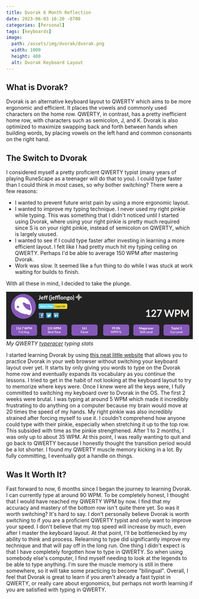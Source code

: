 ```yaml
---
title: Dvorak 6 Month Reflection
date: 2023-06-03 16:20 -0700
categories: [Personal]
tags: [keyboards]
image:
  path: /assets/img/dvorak/dvorak.png
  width: 1000
  height: 400
  alt: Dvorak Keyboard Layout
---
```

## What is Dvorak?

Dvorak is an alternative keyboard layout to QWERTY which aims to be more ergonomic and efficient. It places the vowels and commonly used characters on the home row. QWERTY, in contrast, has a pretty inefficient home row, with characters such as semicolon, J, and K. Dvorak is also optimized to maximize swapping back and forth between hands when building words, by placing vowels on the left hand and common consonants on the right hand.

## The Switch to Dvorak

I considered myself a pretty proficient QWERTY typist (many years of playing RuneScape as a teenager will do that to you). I could type faster than I could think in most cases, so why bother switching? There were a few reasons:
- I wanted to prevent future wrist pain by using a more ergonomic layout.
- I wanted to improve my typing technique. I never used my right pinkie while typing. This was something that I didn't noticed until I started using Dvorak, where using your right pinkie is pretty much required since S is on your right pinkie, instead of semicolon on QWERTY, which is largely usused.
- I wanted to see if I could type faster after investing in learning a more efficient layout. I felt like I had pretty much hit my typing ceiling on QWERTY. Perhaps I'd be able to average 150 WPM after mastering Dvorak.
- Work was slow. It seemed like a fun thing to do while I was stuck at work waiting for builds to finish.

With all these in mind, I decided to take the plunge.

![QWERTY WPM](/assets/img/dvorak/qwerty_wpm.png) 
_My QWERTY [typeracer](https://play.typeracer.com/) typing stats_

I started learning Dvorak by using [this neat little website](https://learn.dvorak.nl/) that allows you to practice Dvorak in your web browser without switching your keyboard layout over yet. It starts by only giving you words to type on the Dvorak home row and eventually expands its vocabulary as you continue the lessons. I tried to get in the habit of not looking at the keyboard layout to try to memorize where keys were. Once I knew were all the keys were, I fully committed to switching my keyboard over to Dvorak in the OS. The first 2 weeks were brutal. I was typing at around 5 WPM which made it incredibly frustrating to do anything on a computer because my brain would move at 20 times the speed of my hands. My right pinkie was also incredibly strained after forcing myself to use it. I couldn't comprehend how anyone could type with their pinkie, especially when stretching it up to the top row. This subsided with time as the pinkie strengthened. After 1 to 2 months, I was only up to about 35 WPM. At this point, I was really wanting to quit and go back to QWERTY because I honestly thought the transition period would be a lot shorter. I found my QWERTY muscle memory kicking in a lot. By fully committing, I eventually got a handle on things.

## Was It Worth It?

Fast forward to now, 6 months since I began the journey to learning Dvorak. I can currently type at around 90 WPM. To be completely honest, I thought that I would have reached my QWERTY WPM by now. I find that my accuracy and mastery of the bottom row isn't quite there yet. So was it worth switching? It's hard to say. I don't personally believe Dvorak is worth switching to if you are a proficient QWERTY typist and only want to improve your speed. I don't believe that my top speed will increase by much, even after I master the keyboard layout. At that point, I'll be bottlenecked by my ability to think and process. Relearning to type did significantly improve my technique and that will pay off in the long run. One thing I didn't expect is that I have completely forgotten how to type in QWERTY. So when using somebody else's computer, I find myself needing to look at the legends to be able to type anything. I'm sure the muscle memory is still in there somewhere, so it will take some practicing to become "bilingual". Overall, I feel that Dvorak is great to learn if you aren't already a fast typist in QWERTY, or really care about ergonomics, but perhaps not worth learning if you are satisfied with typing in QWERTY.
